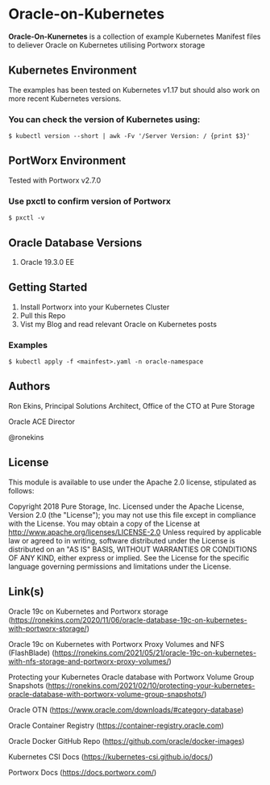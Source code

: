 # Oracle-on-Kubernetes
**Oracle-On-Kunernetes** is a collection of example Kubernetes Manifest files to deliever Oracle on Kubernetes utilising Portworx storage


## Kubernetes Environment
The examples has been tested on Kubernetes v1.17 but should also work on more recent Kubernetes versions.

### You can check the version of Kubernetes using:
`
$ kubectl version --short | awk -Fv '/Server Version: / {print $3}'
`
## PortWorx Environment
Tested with Portworx v2.7.0 

### Use pxctl to confirm version of Portworx
`
$ pxctl -v
`
## Oracle Database Versions
1. Oracle 19.3.0 EE

## Getting Started

1. Install Portworx into your Kubernetes Cluster
1. Pull this Repo
1. Vist my Blog and read relevant Oracle on Kubernetes posts 

### Examples
`
$ kubectl apply -f <mainfest>.yaml -n oracle-namespace
`

## Authors

Ron Ekins, Principal Solutions Architect, Office of the CTO at Pure Storage

Oracle ACE Director

@ronekins

## License

This module is available to use under the Apache 2.0 license, stipulated as follows:

Copyright 2018 Pure Storage, Inc.
Licensed under the Apache License, Version 2.0 (the "License"); you may not use this file except in compliance with the License. You may obtain a copy of the License at http://www.apache.org/licenses/LICENSE-2.0 Unless required by applicable law or agreed to in writing, software distributed under the License is distributed on  an "AS IS" BASIS, WITHOUT WARRANTIES OR CONDITIONS OF ANY KIND, either express or implied. See the License for the specific language governing permissions and limitations under the License.

## Link(s)

Oracle 19c on Kubernetes and Portworx storage (https://ronekins.com/2020/11/06/oracle-database-19c-on-kubernetes-with-portworx-storage/)

Oracle 19c on Kubernetes with Portworx Proxy Volumes and NFS (FlashBlade) (https://ronekins.com/2021/05/21/oracle-19c-on-kubernetes-with-nfs-storage-and-portworx-proxy-volumes/)

Protecting your Kubernetes Oracle database with Portworx Volume Group Snapshots (https://ronekins.com/2021/02/10/protecting-your-kubernetes-oracle-database-with-portworx-volume-group-snapshots/)


Oracle OTN (https://www.oracle.com/downloads/#category-database)

Oracle Container Registry (https://container-registry.oracle.com)

Oracle Docker GitHub Repo (https://github.com/oracle/docker-images)

Kubernetes CSI Docs (https://kubernetes-csi.github.io/docs/)

Portworx Docs (https://docs.portworx.com/)
